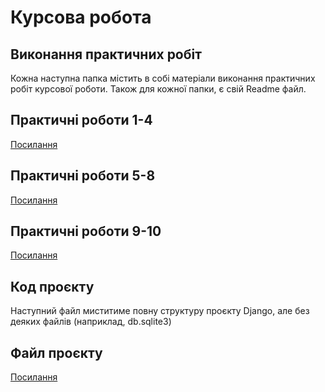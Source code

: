 # Курсова робота

## Виконання практичних робіт

Кожна наступна папка містить в собі матеріали виконання практичних робіт курсової роботи. Також для кожної папки, є свій Readme файл.

## Практичні роботи 1-4

[Посилання](pr1-4)

## Практичні роботи 5-8

[Посилання](pr5-8)

## Практичні роботи 9-10

[Посилання](pr9-10)


## Код проєкту

Наступний файл миститиме повну структуру проєкту Django, але без деяких файлів (наприклад, db.sqlite3)

## Файл проєкту

[Посилання](my_project)
